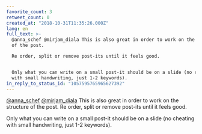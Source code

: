 ```yaml
---
favorite_count: 3
retweet_count: 0
created_at: "2018-10-31T11:35:26.000Z"
lang: en
full_text: >-
  @anna_schef @mirjam_diala This is also great in order to work on the structure
  of the post.

  Re order, split or remove post-its until it feels good.


  Only what you can write on a small post-it should be on a slide (no cheating
  with small handwriting, just 1-2 keywords).
in_reply_to_status_id: "1057595765965627392"
---
```


[@anna_schef](https://twitter.com/anna_schef)
[@mirjam_diala](https://twitter.com/mirjam_diala) This is also great in order to
work on the structure of the post. Re order, split or remove post-its until it
feels good.

Only what you can write on a small post-it should be on a slide (no cheating
with small handwriting, just 1-2 keywords).
